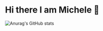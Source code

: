 # Hi there I am Michele 👋

![Anurag's GitHub stats](https://github-readme-stats.vercel.app/api?username=NewbieWebDev&show_icons=true&theme=radical)
